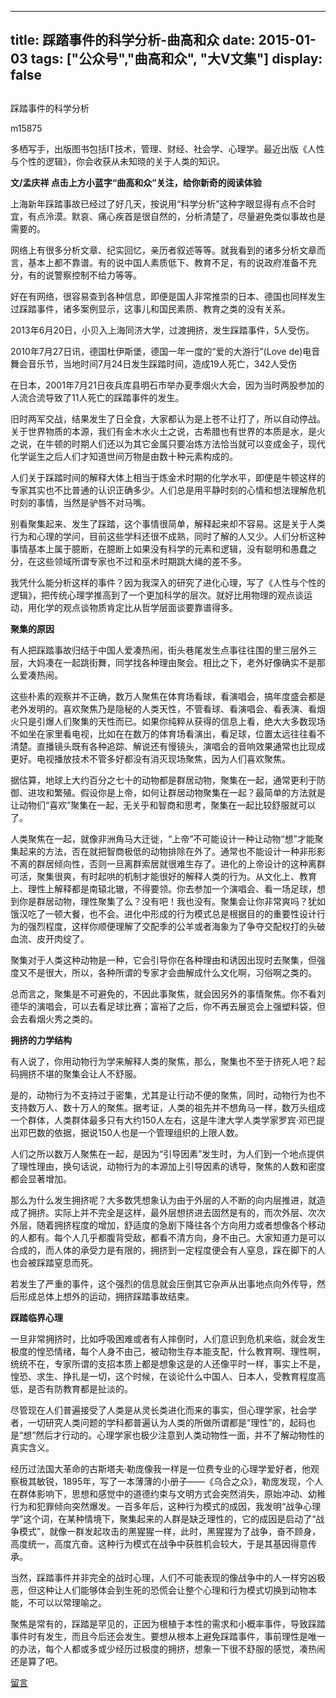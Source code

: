 
---
title:   踩踏事件的科学分析-曲高和众
date: 2015-01-03
tags: ["公众号","曲高和众", "大V文集"]
display: false
---


## 



踩踏事件的科学分析




m15875




多栖写手，出版图书包括IT技术，管理、财经、社会学、心理学。最近出版《人性与个性的逻辑》，你会收获从未知晓的关于人类的知识。


**文/孟庆祥 点击上方小蓝字“曲高和众”关注，给你新奇的阅读体验**



上海新年踩踏事故已经过了好几天，按说用“科学分析”这种字眼显得有点不合时宜，有点泠漠。默哀、痛心疾首是很自然的，分析清楚了，尽量避免类似事故也是需要的。



网络上有很多分析文章、纪实回忆，亲历者叙述等等。就我看到的诸多分析文章而言，基本上都不靠谱。有的说中国人素质低下、教育不足，有的说政府准备不充分，有的说警察控制不给力等等。



好在有网络，很容易查到各种信息，即便是国人非常推崇的日本、德国也同样发生过踩踏事件，诸多案例显示，这事儿和国民素质、教育之类的没有关系。



2013年6月20日，小贝入上海同济大学，过渡拥挤，发生踩踏事件，5人受伤。



2010年7月27日讯，德国杜伊斯堡，德国一年一度的“爱的大游行”(Love de)电音舞会音乐节，当地时间7月24日发生踩踏时间，造成19人死亡，342人受伤



在日本，2001年7月21日夜兵库县明石市举办夏季烟火大会，因为当时两股参加的人流合流导致了11人死亡的踩踏事件的发生。

 

旧时两军交战，结果发生了日全食，大家都认为是上苍不让打了，所以自动停战。关于世界物质的本源，我们有金木水火土之说，古希腊也有世界的本质是水，是火之说，在牛顿的时期人们还以为其它金属只要冶炼方法恰当就可以变成金子，现代化学诞生之后人们才知道世间万物是由数十种元素构成的。



人们关于踩踏时间的解释大体上相当于炼金术时期的化学水平，即便是牛顿这样的专家其实也不比普通的认识正确多少。人们总是用平静时刻的心情和想法理解危机时刻的事情，当然是驴唇不对马嘴。



别看聚集起来、发生了踩踏，这个事情很简单，解释起来却不容易。这是关于人类行为和心理的学问，目前这些学科还很不成熟，同时了解的人又少。人们分析这种事情基本上属于臆断，在臆断上如果没有科学的元素和逻辑，没有聪明和愚蠢之分，在这些领域所谓专家也不过和巫术时期跳大绳的差不多。



我凭什么能分析这样的事件？因为我深入的研究了进化心理，写了《人性与个性的逻辑》，把传统心理学推高到了一个更加科学的层次。就好比用物理的观点谈运动，用化学的观点谈物质肯定比从哲学层面谈要靠谱得多。



**聚集的原因**

有人把踩踏事故归结于中国人爱凑热闹，街头巷尾发生点事往往围的里三层外三层，大妈凑在一起跳街舞，同学找各种理由聚会。相比之下，老外好像确实不是那么爱凑热闹。



这些朴素的观察并不正确，数万人聚焦在体育场看球，看演唱会，搞年度盛会都是老外发明的。喜欢聚焦乃是隐秘的人类天性，不管看球、看演唱会、看表演、看烟火只是引爆人们聚集的天性而已。如果你纯粹从获得的信息上看，绝大大多数现场不如坐在家里看电视，比如在在数万的体育场看演出，看足球，位置太远往往看不清楚。直播镜头既有各种追踪、解说还有慢镜头，演唱会的音响效果通常也比现成更好。电视播放技术不管多好都没有消灭现场聚焦，因为人们喜欢聚焦。



据估算，地球上大约百分之七十的动物都是群居动物，聚集在一起，通常更利于防御、进攻和繁殖。假设你是上帝，如何让群居动物聚集在一起？最简单的方法就是让动物们“喜欢”聚集在一起，无关乎和智商和思考，聚集在一起比较舒服就可以了。



人类聚焦在一起，就像非洲角马大迁徙，“上帝”不可能设计一种让动物“想”才能聚集起来的方法，否在就把智商极低的动物排除在外了。通常也不能设计一种非形影不离的群居倾向性，否则一旦离群索居就很难生存了。进化的上帝设计的这种离群可活，聚集很爽，有时起哄的机制才能很好的解释人类的行为。从文化上、教育上、理性上解释都是南辕北辙，不得要领。你去参加一个演唱会、看一场足球，想到你是群居动物，理性聚集了么？没有吧！我也没有。聚集会让你非常爽吗？犹如饿汉吃了一顿大餐，也不会。进化中形成的行为模式总是根据目的的重要性设计行为的强烈程度，这样你顺便理解了交配季的公羊或者海象为了争夺交配权打的头破血流、皮开肉绽了。



聚集对于人类这种动物是一种，它会引导你在各种理由和诱因出现时去聚集，但强度又不是很大，所以，各种所谓的专家才会曲解成什么文化啊，习俗啊之类的。



总而言之，聚集是不可避免的，不因此事聚焦，就会因另外的事情聚焦。你不看刘德华的演唱会，可以去看足球比赛；富裕了之后，你不再去展览会上强塑料袋，但会去看烟火秀之类的。



**拥挤的力学结构**

有人说了，你用动物行为学来解释人类的聚焦，那么，聚集也不至于挤死人吧？起码拥挤不堪的聚集会让人不舒服。



是的，动物行为不支持过于密集，尤其是让行动不便的聚焦，同时，动物行为也不支持数万人、数十万人的聚焦。据考证，人类的祖先并不想角马一样，数万头组成一个群体，人类群体最多只有大约150人左右，这是牛津大学人类学家罗宾·邓巴提出邓巴数的依据，据说150人也是一个管理组织的上限人数。



人们之所以数万人聚焦在一起，是因为“引导因素”发生时，为人们到一个地点提供了理性理由，换句话说，动物行为的本源加上引导因素的诱导，聚焦的人数和密度都会显著增加。



那么为什么发生拥挤呢？大多数凭想象认为由于外层的人不断的向内层推进，就造成了拥挤。实际上并不完全是这样，最外层想挤进去固然是有的，而次外层、次次外层，随着拥挤程度的增加，舒适度的急剧下降往各个方向用力或者想像各个移动的人都有。每个人几乎都腹背受敌，都看不清方向，身不由己。大家知道力是可以合成的，而人体的承受力是有限的，拥挤到一定程度便会有人窒息，踩在脚下的人也会被踩踏窒息而死。



若发生了严重的事件，这个强烈的信息就会压倒其它杂声从出事地点向外传导，然后形成总体上想外的运动，拥挤踩踏事故结束。



**踩踏临界心理**

一旦非常拥挤时，比如呼吸困难或者有人摔倒时，人们意识到危机来临，就会发生极度的惶恐情绪，每个人身不由己，被动物生存本能支配，什么教育啊、理性啊，统统不在，专家所谓的支招本质上都是想象这是的人还像平时一样，事实上不是，惶恐、求生、挣扎是一切，这个时候，在谈论什么中国人、日本人，受教育程度高低，是否有防教育都是扯淡的。



尽管现在人们普遍接受了人类是从灵长类进化而来的事实，但心理学家，社会学者，一切研究人类问题的学科都普遍认为人类的所做所谓都是“理性”的，起码也是“想”然后才行动的。心理学家也极少注意到人类动物性一面，并不了解动物性的真实含义。



经历过法国大革命的古斯塔夫·勒庞像我一样是一位费专业的心理学爱好者，他观察极其敏锐，1895年，写了一本薄薄的小册子——《乌合之众》，勒庞发现，个人在群体影响下，思想和感觉中的道德约束与文明方式会突然消失，原始冲动、幼稚行为和犯罪倾向突然爆发。一百多年后，这种行为模式的成因，我发明“战争心理学”这个词，在某种情境下，聚集起来的人群是缺乏理性的，它的成因是启动了“战争模式”，就像一群发起攻击的黑猩猩一样，此时，黑猩猩为了战争，奋不顾身，高度统一，高度亢奋。这种行为模式在战争中获胜机会较大，于是其基因得意传承。



当然，踩踏事件并非完全的战时心理，人们不可能表现的像战争中的人一样穷凶极恶，但这种让人们能够体会到生死的恐慌会让整个心理和行为模式切换到动物本能，不可以以常理喻之。



聚焦是常有的，踩踏是罕见的，正因为根植于本性的需求和小概率事件，导致踩踏事件时有发生，而且今后还会发生。要想从根本上避免踩踏事件，事前理性是唯一的办法，每个人都或多或少经历过极度的拥挤，想象一下很不舒服的感觉，凑热闹还是算了吧。

















[留言](javascript:;)


